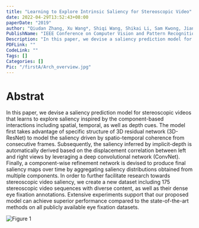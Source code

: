 ```yaml
---
title: "Learning to Explore Intrinsic Saliency for Stereoscopic Video"
date: 2022-04-29T13:52:43+08:00
paperDate: "2019"
author: "Qiudan Zhang, Xu Wang*, Shiqi Wang, Shikai Li, Sam Kwong, Jianmin Jiang"
PublishName: "IEEE Conference on Computer Vision and Pattern Recognition (CVPR2019)"
Description: "In this paper, we devise a saliency prediction model for stereoscopic videos that learns to explore saliency inspired by the component-based interactions including spatial, temporal, as well as depth cues. The model first takes advantage of specific structure of 3D residual network (3D-ResNet) to model the saliency driven by spatio-temporal coherence from consecutive frames. Subsequently, the saliency inferred by implicit-depth is automatically derived based on the displacement correlation between left and right views by leveraging a deep convolutional network (ConvNet). Finally, a component-wise refinement network is devised to produce final saliency maps over time by aggregating saliency distributions obtained from multiple components. In order to further facilitate research towards stereoscopic video saliency, we create a new dataset including 175 stereoscopic video sequences with diverse content, as well as their dense eye fixation annotations. Extensive experiments support that our proposed model can achieve superior performance compared to the state-of-the-art methods on all publicly available eye fixation datasets."
PDFLink: ""
CodeLink: ""
Tags: []
Categories: []
Pic: "/firstA/Arch_overview.jpg"
---
```

# Abstrat
In this paper, we devise a saliency prediction model for stereoscopic videos that learns to explore saliency inspired by the component-based interactions including spatial, temporal, as well as depth cues. The model first takes advantage of specific structure of 3D residual network (3D-ResNet) to model the saliency driven by spatio-temporal coherence from consecutive frames. Subsequently, the saliency inferred by implicit-depth is automatically derived based on the displacement correlation between left and right views by leveraging a deep convolutional network (ConvNet). Finally, a component-wise refinement network is devised to produce final saliency maps over time by aggregating saliency distributions obtained from multiple components. In order to further facilitate research towards stereoscopic video saliency, we create a new dataset including 175 stereoscopic video sequences with diverse content, as well as their dense eye fixation annotations. Extensive experiments support that our proposed model can achieve superior performance compared to the state-of-the-art methods on all publicly available eye fixation datasets.

![Figure 1](/firstA/Arch_overview.jpg)